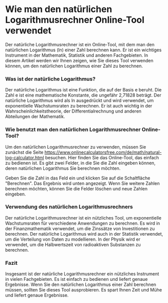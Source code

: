 Wie man den natürlichen Logarithmusrechner Online-Tool verwendet
================================================================

Der natürliche Logarithmusrechner ist ein Online-Tool, mit dem man den natürlichen Logarithmus (ln) einer Zahl berechnen kann. Er ist ein wichtiges Instrument in der Mathematik, Statistik und anderen Fachgebieten. In diesem Artikel werden wir Ihnen zeigen, wie Sie dieses Tool verwenden können, um den natürlichen Logarithmus einer Zahl zu berechnen.

### Was ist der natürliche Logarithmus?

Der natürliche Logarithmus ist eine Funktion, die auf der Basis e beruht. Die Zahl e ist eine mathematische Konstante, die ungefähr 2,71828 beträgt. Der natürliche Logarithmus wird als ln ausgedrückt und wird verwendet, um exponentielle Wachstumsraten zu berechnen. Er ist auch wichtig in der Wahrscheinlichkeitstheorie, der Differentialrechnung und anderen Abteilungen der Mathematik.

### Wie benutzt man den natürlichen Logarithmusrechner Online-Tool?

Um den natürlichen Logarithmusrechner zu verwenden, müssen Sie zunächst die Seite <https://www.onlinecalculatorsfree.com/de/math/natural-log-calculator.html> besuchen. Hier finden Sie das Online-Tool, das einfach zu bedienen ist. Es gibt zwei Felder, in die Sie die Zahl eingeben können, deren natürlichen Logarithmus Sie berechnen möchten.

Geben Sie die Zahl in das Feld ein und klicken Sie auf die Schaltfläche "Berechnen". Das Ergebnis wird unten angezeigt. Wenn Sie weitere Zahlen berechnen möchten, können Sie die Felder löschen und neue Zahlen eingeben.

### Verwendung des natürlichen Logarithmusrechners

Der natürliche Logarithmusrechner ist ein nützliches Tool, um exponentielle Wachstumsraten für verschiedene Anwendungen zu berechnen. Es wird in der Finanzmathematik verwendet, um die Zinssätze von Investitionen zu berechnen. Der natürliche Logarithmus wird auch in der Statistik verwendet, um die Verteilung von Daten zu modellieren. In der Physik wird er verwendet, um die Halbwertszeit von radioaktiven Substanzen zu berechnen.

### Fazit

Insgesamt ist der natürliche Logarithmusrechner ein nützliches Instrument in vielen Fachgebieten. Es ist einfach zu bedienen und liefert genaue Ergebnisse. Wenn Sie den natürlichen Logarithmus einer Zahl berechnen müssen, sollten Sie dieses Tool ausprobieren. Es spart Ihnen Zeit und Mühe und liefert genaue Ergebnisse.